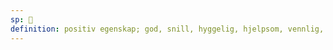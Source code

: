 ```yaml
---
sp: 󱥔
definition: positiv egenskap; god, snill, hyggelig, hjelpsom, vennlig, nyttig, fredelig
---
```

<!-- pona is everything i like. it's a prime example of the inherent subjectiveness of toki pona. pona is basically never about "objectively" good things, it's basically always about what is good from the speaker's (or maybe someone else's) perspective. things are always pona based on *someone*'s subjective experience of the world. this is why the typical way to talk about things you like in toki pona is simply to say that it's pona. -->